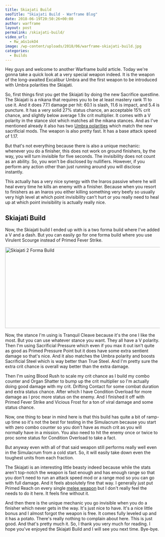 ```yaml
---
title: Skiajati Build
seoTitle: "Skiajati Build - Warframe Blog"
date: 2018-06-19T20:50:26+00:00
author: warframe
layout: post
permalink: /skiajati-build/
video_url:
  - Rw_aGs1okO4
image: /wp-content/uploads/2018/06/warframe-skiajati-build.jpg
categories:
  - Builds
---
```

Hey guys and welcome to another Warframe build article. Today we're gonna take a quick look at a very special weapon indeed. It is the weapon of the long-awaited Excalibur Umbra and the first weapon to be introduced with Umbra polarities the Skiajati.<!--more-->

So, first things first you get the Skiajati by doing the new Sacrifice questline. The Skiajati is a nikana that requires you to be at least mastery rank 11 to use it. And it does 77.1 damage per hit: 60.1 is slash, 11.6 is impact, and 5.4 is puncture. It has a very solid 27% status chance, an acceptable 15% crit chance, and slightly below average 1.9x crit multiplier. It comes with a V polarity in the stance slot which matches all the nikana stances. And as I've mentioned already it also has two [Umbra polarities](https://warframeblog.com/update-23-the-sacrifice/) which match the new sacrificial mods. The weapon is also pretty fast. It has a base attack speed of 1.17.

But that's not everything because there is also a unique mechanic: whenever you do a finisher, this does not work on ground finishers, by the way, you will turn invisible for five seconds. The invisibility does not count as an ability. So, you won't be disclosed by nullifiers. However, if you perform any action other than just running around you will disclose instantly.

This actually has a very nice synergy with the Inaros passive where he will heal every time he kills an enemy with a finisher. Because when you resort to finishers as an Inaros you either killing something very beefy so usually very high level at which point invisibility can't hurt or you really need to heal up at which point invisibility is actually really nice.

## Skiajati Build

Now, the Skiajati build I ended up with is a two forma build where I've added a V and a dash. But you can easily go for one forma build where you use Virulent Scourge instead of Primed Fever Strike.

<img src="https://warframeblog.com/wp-content/uploads/2018/06/warframe-skiajati-2-forma-build-1024x361.png" title="Warframe Skiajati Build" alt="Skiajati 2 Forma Build" width="750" height="264" class="alignnone size-large wp-image-1540" srcset="https://warframeblog.com/wp-content/uploads/2018/06/warframe-skiajati-2-forma-build-1024x361.png 1024w, https://warframeblog.com/wp-content/uploads/2018/06/warframe-skiajati-2-forma-build-300x106.png 300w, https://warframeblog.com/wp-content/uploads/2018/06/warframe-skiajati-2-forma-build-768x271.png 768w, https://warframeblog.com/wp-content/uploads/2018/06/warframe-skiajati-2-forma-build.png 1373w" sizes="(max-width: 750px) 100vw, 750px" />

Now, the stance I'm using is Tranquil Cleave because it's the one I like the most. But you can use whatever stance you want. They all have a V polarity. Then I'm using Sacrificial Pressure which even if you max it out isn't quite as good as Primed Pressure Point but it does have some extra sentient damage so that's nice. And it also matches the Umbra polarity and boosts Sacrificial Steel which is way better than True Steel. And I'm pretty sure the extra crit chance is overall way better than the extra damage.

Then I'm using Blood Rush to scale my crit chance as I build my combo counter and Organ Shatter to bump up the crit multiplier so I'm actually doing good damage with my crit. Drifting Contact for some combat duration and extra status chance. After which I have Condition Overload for more damage as I proc more status on the enemy. And I finished it off with Primed Fever Strike and Vicious Frost for a ton of viral damage and some status chance.

Now, one thing to bear in mind here is that this build has quite a bit of ramp-up time so it's not the best for testing in the Simulacrum because you start with zero combo counter so you don't have as much crit as you will normally have in a mission. You also need to hit the enemy once or twice to proc some status for Condition Overload to take a fact.

But anyway even with all of that said weapon still performs really well even in the Simulacrum from a cold start. So, it will easily take down even the toughest units from each fraction.

The Skiajati is an interesting little beasty indeed because while the stats aren't top-notch the weapon is fast enough and has enough range so that you don't need to run an attack speed mod or a range mod so you can go with full damage. And it feels absolutely fine that way. I generally just put Primed Reach on every single [melee weapon](https://warframeblog.com/melee-weapons/) but I don't really feel the needs to do it here. It feels fine without it.

And then there is the unique mechanic you go invisible when you do a finisher which never gets in the way. It's just nice to have. It's a nice little bonus and I almost forgot the weapon is free. It comes fully leveled up and it has a potato. There's really nothing to complain about here. This is just good. And that's pretty much it. So, I thank you very much for reading. I hope you've enjoyed the Skiajati Build and I will see you next time. Bye-bye.